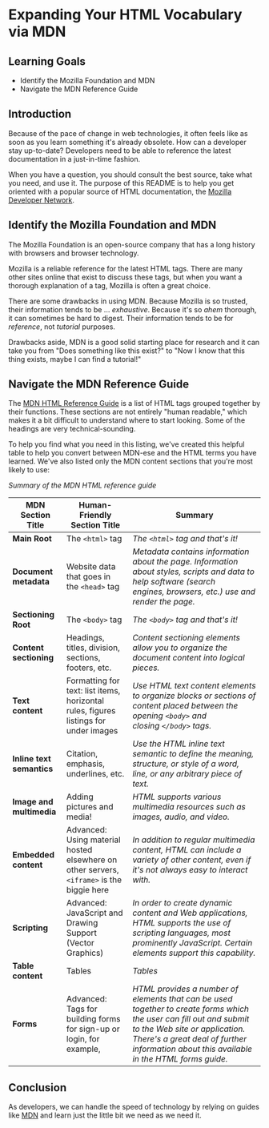 
# Expanding Your HTML Vocabulary via MDN

## Learning Goals

- Identify the Mozilla Foundation and MDN
- Navigate the MDN Reference Guide

## Introduction

Because of the pace of change in web technologies, it often feels like as soon
as you learn something it's already obsolete. How can a developer stay
up-to-date? Developers need to be able to reference the latest documentation in
a just-in-time fashion.

When you have a question, you should consult the best source, take
what you need, and use it. The purpose of this README is to help you get
oriented with a popular source of HTML documentation, the [Mozilla Developer Network](MDN).

## Identify the Mozilla Foundation and MDN

The Mozilla Foundation is an open-source company that has a long history
with browsers and browser technology.

Mozilla is a reliable reference for the latest HTML tags.  There are many other
sites online that exist to discuss these tags, but when you want a thorough
explanation of a tag, Mozilla is often a great choice.

There are some drawbacks in using MDN.  Because Mozilla is so trusted, their
information tends to be ... _exhaustive_.  Because it's so *ahem* thorough, it
can sometimes be hard to digest.  Their information tends to be for _reference_, not
_tutorial_ purposes.

Drawbacks aside, MDN is a good solid starting place for research and it can
take you from "Does something like this exist?" to "Now I know that this thing
exists, maybe I can find a tutorial!"

## Navigate the MDN Reference Guide

The [MDN HTML Reference Guide](MDN) is a list of HTML tags
grouped together by their functions. These sections are not entirely "human
readable," which makes it a bit difficult to understand where to start looking. 
Some of the headings are very technical-sounding.

To help you find what you need in this listing, we've created this helpful
table to help you convert between MDN-ese and the HTML terms you have learned.
We've also listed only the MDN content sections that you're most likely to use:

_Summary of the MDN HTML reference guide_

|MDN Section Title|Human-Friendly Section Title|Summary|
|------|------|------|
|**Main Root**|The `<html>` tag|*The `<html>` tag and that's it!*|
|**Document metadata**|Website data that goes in the `<head>` tag |*Metadata contains information about the page. Information about styles, scripts and data to help software (search engines, browsers, etc.) use and render the page.*|
|**Sectioning Root**|The `<body>` tag|*The `<body>` tag and that's it!*|
|**Content sectioning**| Headings, titles, division, sections, footers, etc. | *Content sectioning elements allow you to organize the document content into logical pieces.*|
|**Text content**| Formatting for text: list items, horizontal rules, figures listings for under images| *Use HTML text content elements to organize blocks or sections of content placed between the opening `<body>` and closing `</body>` tags.*|
|**Inline text semantics**| Citation, emphasis, underlines, etc. | *Use the HTML inline text semantic to define the meaning, structure, or style of a word, line, or any arbitrary piece of text.*|
|**Image and multimedia**| Adding pictures and media! | *HTML supports various multimedia resources such as images, audio, and video.*|
|**Embedded content**| Advanced: Using material hosted elsewhere on other servers, `<iframe>` is the biggie here | *In addition to regular multimedia content, HTML can include a variety of other content, even if it's not always easy to interact with.*|
|**Scripting**| Advanced: JavaScript and Drawing Support (Vector Graphics) | *In order to create dynamic content and Web applications, HTML supports the use of scripting languages, most prominently JavaScript. Certain elements support this capability.*|
|**Table content**| Tables | *Tables*|
|**Forms**|Advanced: Tags for building forms for sign-up or login, for example, | *HTML provides a number of elements that can be used together to create forms which the user can fill out and submit to the Web site or application. There's a great deal of further information about this available in the HTML forms guide.*|

## Conclusion

As developers, we can handle the speed of technology by relying on guides like
[MDN](MDN) and learn just the little bit we need as we need it.

[MDN]: https://developer.mozilla.org/en-US/docs/Web/HTML/Element
